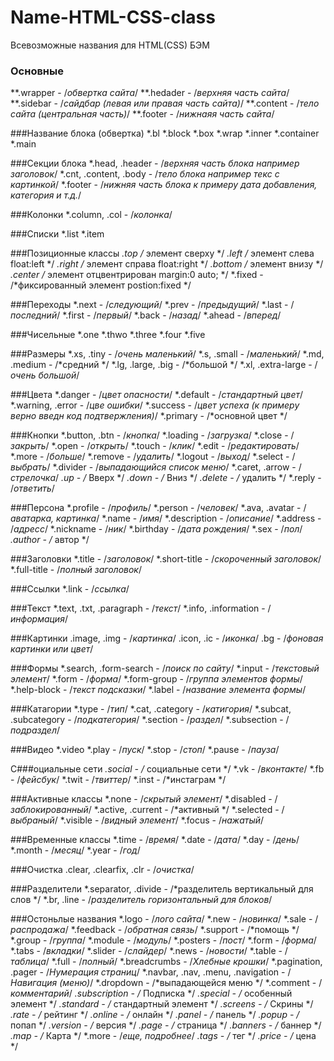 # Name-HTML-CSS-class
Всевозможные названия для HTML(CSS) БЭМ 


### Основные
**.wrapper - /*обвертка сайта*/
**.hedader - /*верхняя часть сайта*/
**.sidebar - /*сайдбар (левая или правая часть сайта)*/
**.content - /*тело сайта (центральная часть)*/
**.footer  - /*нижнаяя часть сайта*/


###Название блока (обвертка)
*.bl 
*.block 
*.box
*.wrap
*.inner
*.container
*.main


###Секции блока
*.head, .header - /*верхняя часть блока например заголовок*/
*.cnt, .content, .body - /*тело блока например текс с картинкой*/
*.footer - /*нижняя часть блока к примеру дата добавления, категория и т.д.*/


###Колонки
*.column, .col - /*колонка*/

###Списки
*.list
*.item


###Позиционные классы
*.top /* элемент сверху */
*.left /* элемент слева float:left */
*.right /* элемент справа float:right */
*.bottom /* элемент внизу */
*.center /* элемент отцвентрирован  margin:0 auto; */
*.fixed - /*фиксированный элемент postion:fixed */


###Переходы
*.next  - /*следующий*/
*.prev  - /*предыдущий*/
*.last  - /*последний*/
*.first - /*первый*/
*.back  - /*назад*/
*.ahead - /*вперед*/


###Чисельные
*.one
*.thwo
*.three
*.four
*.five


###Размеры
*.xs, .tiny   - /*очень маленький*/
*.s,  .small  - /*маленький*/
*.md, .medium - /*средний */
*.lg, .large, .big - /*большой */
*.xl, .extra-large - /*очень большой*/


###Цвета
*.danger  - /*цвет опасности*/
*.default - /*стандартный цвет*/
*.warning, .error - /*цве ошибки*/
*.success - /*цвет успеха (к примеру верно введн код подтвержления)*/
*.primary - /*основной цвет */


###Кнопки
*.button, .btn - /*кнопка*/
*.loading - /*загрузка*/
*.close - /*закрыть*/
*.open  - /*открыть*/
*.touch - /*клик*/
*.edit  - /*редактировать*/
*.more  - /*больше*/
*.remove  - /*удалить*/
*.logout  - /*выход*/
*.select  - /*выбрать*/
*.divider - /*выпадающийся список меню*/
*.caret, .arrow - /*стрелочка*/
*.up - /* Вверх */
*.down - /* Вниз */
*.delete - /* удалить */
*.reply    - /*ответить*/


###Персона
*.profile - /*профиль*/
*.person - /*человек*/
*.ava, .avatar - /*аватарка, картинка*/
*.name - /*имя*/
*.description - /*описание*/
*.address  - /*адресс*/
*.nickname - /*ник*/
*.birthday - /*дата рождения*/
*.sex - /*пол*/
*.author - /* автор */

###Заголовки
*.title - /*заголовок*/
*.short-title - /*скороченный заголовок*/
*.full-title  - /*полный заголовок*/


###Ссылки
*.link - /*ссылка*/

###Текст
*.text, .txt, .paragraph  - /*текст*/
*.info, .information - /*информация*/


###Картинки
.image, .img - /*картинка*/
.icon, .ic   - /*иконка*/
.bg - /*фоновая картинки или цвет*/


###Формы
*.search, .form-search - /*поиск по сайту*/
*.input - /*текстовый элемент*/
*.form  - /*форма*/
*.form-group - /*группа элементов формы*/
*.help-block - /*текст подсказки*/
*.label - /*название элемента формы*/


###Катагории
*.type - /*тип*/
*.cat, .category - /*катигория*/
*.subcat, .subcategory - /*подкатегория*/
*.section    - /*раздел*/
*.subsection - /*подраздел*/


###Видео
*.video
*.play  - /*пуск*/
*.stop  - /*стоп*/
*.pause - /*пауза*/


С###оциальные сети
*.social - /* социальные сети */
*.vk   - /*вконтакте*/
*.fb   - /*фейсбук*/
*.twit - /*твиттер*/
*.inst - /*инстаграм */


###Активные классы
*.none     - /*скрытый элемент*/
*.disabled - /*заблокированный*/
*.active, .current   - /*активный */
*.selected - /*выбраный*/
*.visible  - /*видный элемент*/
*.focus    - /*нажатый*/


###Временные классы
*.time  - /*время*/
*.date  - /*дата*/
*.day   - /*день*/
*.month - /*месяц*/
*.year  - /*год*/


###Очистка
.clear, .clearfix, .clr - /*очистка*/

###Разделители
*.separator, .divide - /*разделитель вертикальный для слов */
*.br, .line - /*разделитель горизонтальный для блоков*/


###Остоньлые названия
*.logo    - /*лого сайта*/
*.new    - /*новинка*/
*.sale   - /*распродажа*/
*.feedback - /*обратная связь*/
*.support - /*помощь */
*.group  - /*группа*/
*.module - /*модуль*/
*.posters - /*пост*/
*.form   - /*форма*/
*.tabs   - /*вкладки*/
*.slider - /*слайдер*/
*.news   - /*новости*/
*.table  - /*таблица*/
*.full   - /*полный*/
*.breadcrumbs - /*Хлебные крошки*/
*.pagination, .pager - /*Нумерация страниц*/
*.navbar, .nav, .menu, .navigation - /*Навигация (меню)*/
*.dropdown - /*выпадающейся меню */
*.comment  - /*комментарий*/
*.subscription - /* Подписка */
*.special - /* особенный элемент */
*.standard - /* стандартный элемент */
*.screens - /* Скрины */
*.rate - /* рейтинг */
*.online - /* онлайн */
*.panel - /* панель */
*.popup - /* попап */
*.version - /* версия */
*.page - /* страница */
*.banners - /* баннер */
*.map - /* Карта */
*.more - /*еще, подробнее*/
*.tags - /* тег */
*.price - /* цена */
